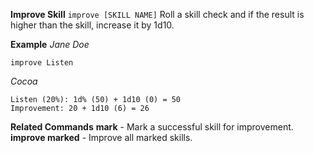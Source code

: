 **Improve Skill**
`improve [SKILL NAME]`
Roll a skill check and if the result is higher than the skill, increase it by 1d10.

__Example__
*Jane Doe*
```
improve Listen
```
*Cocoa*
```
Listen (20%): 1d% (50) + 1d10 (0) = 50
Improvement: 20 + 1d10 (6) = 26
```
__Related Commands__
**mark** - Mark a successful skill for improvement.
**improve marked** - Improve all marked skills.
